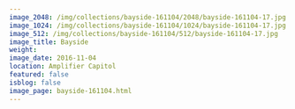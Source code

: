 ```yaml
---
image_2048: /img/collections/bayside-161104/2048/bayside-161104-17.jpg
image_1024: /img/collections/bayside-161104/1024/bayside-161104-17.jpg
image_512: /img/collections/bayside-161104/512/bayside-161104-17.jpg
image_title: Bayside
weight: 
image_date: 2016-11-04
location: Amplifier Capitol
featured: false
isblog: false
image_page: bayside-161104.html
---
```

